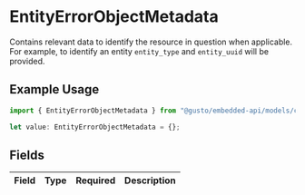 # EntityErrorObjectMetadata

Contains relevant data to identify the resource in question when applicable. For example, to identify an entity `entity_type` and `entity_uuid` will be provided.

## Example Usage

```typescript
import { EntityErrorObjectMetadata } from "@gusto/embedded-api/models/components";

let value: EntityErrorObjectMetadata = {};
```

## Fields

| Field       | Type        | Required    | Description |
| ----------- | ----------- | ----------- | ----------- |